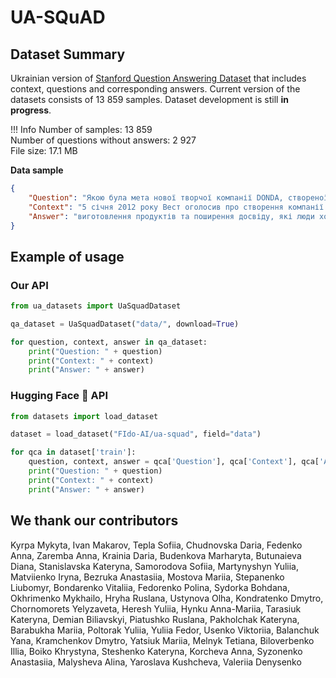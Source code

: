 # UA-SQuAD

## Dataset Summary
Ukrainian version of [Stanford Question Answering Dataset](https://rajpurkar.github.io/SQuAD-explorer/) that includes context, questions and corresponding answers. Current version of the datasets consists of 13 859 samples. Dataset development is still **in progress**.

!!! Info
    Number of samples: 13 859  
    Number of questions without answers: 2 927  
    File size: 17.1 MB  

__Data sample__
```json
{
    "Question": "Якою була мета нової творчої компанії DONDA, створеної Каньє?",
    "Context": "5 січня 2012 року Вест оголосив про створення компанії ...",
    "Answer": "виготовлення продуктів та поширення досвіду, які люди хочуть отримати й можуть собі дозволити"
}
```

## Example of usage

### Our API

```python
from ua_datasets import UaSquadDataset

qa_dataset = UaSquadDataset("data/", download=True)

for question, context, answer in qa_dataset:
    print("Question: " + question)
    print("Context: " + context)
    print("Answer: " + answer)
```

### Hugging Face 🤗 API

```python
from datasets import load_dataset

dataset = load_dataset("FIdo-AI/ua-squad", field="data")

for qca in dataset['train']:
    question, context, answer = qca['Question'], qca['Context'], qca['Answer']
    print("Question: " + question)
    print("Context: " + context)
    print("Answer: " + answer)
```

## We thank our contributors
Kyrpa Mykyta, Ivan Makarov, Tepla Sofiia, Chudnovska Daria, Fedenko Anna, Zaremba Anna, Krainia Daria, Budenkova Marharyta, Butunaieva Diana, Stanislavska Kateryna, Samorodova Sofiia, Martynyshyn Yuliia, Matviienko Iryna, Bezruka Anastasiia, Mostova Mariia, Stepanenko Liubomyr, Bondarenko Vitaliia, Fedorenko Polina, Sydorka Bohdana, Okhrimenko Mykhailo, Hryha Ruslana, Ustynova Olha, Kondratenko Dmytro, Chornomorets Yelyzaveta, Heresh Yuliia, Hynku Anna-Mariia, Tarasiuk Kateryna, Demian Biliavskyi, Piatushko Ruslana, Pakholchak Kateryna, Barabukha Mariia, Poltorak Yuliia, Yuliia Fedor, Usenko Viktoriia, Balanchuk Yana, Kramchenkov Dmytro, Yatsiuk Mariia, Melnyk Tetiana, Biloverbenko Illia, Boiko Khrystyna, Steshenko Kateryna, Korcheva Anna, Syzonenko Anastasiia, Malysheva Alina, Yaroslava Kushcheva, Valeriia Denysenko
